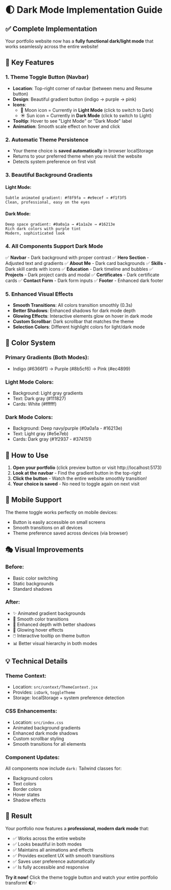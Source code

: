 # 🌓 Dark Mode Implementation Guide

## ✅ Complete Implementation

Your portfolio website now has a **fully functional dark/light mode** that works seamlessly across the entire website!

## 🎯 Key Features

### 1. **Theme Toggle Button** (Navbar)
- **Location**: Top-right corner of navbar (between menu and Resume button)
- **Design**: Beautiful gradient button (indigo → purple → pink)
- **Icons**: 
  - 🌙 Moon icon = Currently in **Light Mode** (click to switch to Dark)
  - ☀️ Sun icon = Currently in **Dark Mode** (click to switch to Light)
- **Tooltip**: Hover to see "Light Mode" or "Dark Mode" label
- **Animation**: Smooth scale effect on hover and click

### 2. **Automatic Theme Persistence**
- Your theme choice is **saved automatically** in browser localStorage
- Returns to your preferred theme when you revisit the website
- Detects system preference on first visit

### 3. **Beautiful Background Gradients**

#### Light Mode:
```
Subtle animated gradient: #f8f9fa → #e9ecef → #f1f3f5
Clean, professional, easy on the eyes
```

#### Dark Mode:
```
Deep space gradient: #0a0a1a → #1a1a2e → #16213e
Rich dark colors with purple tint
Modern, sophisticated look
```

### 4. **All Components Support Dark Mode**

✅ **Navbar** - Dark background with proper contrast
✅ **Hero Section** - Adjusted text and gradients
✅ **About Me** - Dark card backgrounds
✅ **Skills** - Dark skill cards with icons
✅ **Education** - Dark timeline and bubbles
✅ **Projects** - Dark project cards and modal
✅ **Certificates** - Dark certificate cards
✅ **Contact Form** - Dark form inputs
✅ **Footer** - Enhanced dark footer

### 5. **Enhanced Visual Effects**

- **Smooth Transitions**: All colors transition smoothly (0.3s)
- **Better Shadows**: Enhanced shadows for dark mode depth
- **Glowing Effects**: Interactive elements glow on hover in dark mode
- **Custom Scrollbar**: Dark scrollbar that matches the theme
- **Selection Colors**: Different highlight colors for light/dark mode

## 🎨 Color System

### Primary Gradients (Both Modes):
- Indigo (#6366f1) → Purple (#8b5cf6) → Pink (#ec4899)

### Light Mode Colors:
- Background: Light gray gradients
- Text: Dark gray (#111827)
- Cards: White (#ffffff)

### Dark Mode Colors:
- Background: Deep navy/purple (#0a0a1a - #16213e)
- Text: Light gray (#e5e7eb)
- Cards: Dark gray (#1f2937 - #374151)

## 🚀 How to Use

1. **Open your portfolio** (click preview button or visit http://localhost:5173)
2. **Look at the navbar** - Find the gradient button in the top-right
3. **Click the button** - Watch the entire website smoothly transition!
4. **Your choice is saved** - No need to toggle again on next visit

## 📱 Mobile Support

The theme toggle works perfectly on mobile devices:
- Button is easily accessible on small screens
- Smooth transitions on all devices
- Theme preference saved across devices (via browser)

## 🎭 Visual Improvements

### Before:
- Basic color switching
- Static backgrounds
- Standard shadows

### After:
- ✨ Animated gradient backgrounds
- 💫 Smooth color transitions
- 🌟 Enhanced depth with better shadows
- 🎨 Glowing hover effects
- 🖱️ Interactive tooltip on theme button
- 📊 Better visual hierarchy in both modes

## 💡 Technical Details

### Theme Context:
- Location: `src/context/ThemeContext.jsx`
- Provides: `isDark`, `toggleTheme`
- Storage: localStorage + system preference detection

### CSS Enhancements:
- Location: `src/index.css`
- Animated background gradients
- Enhanced dark mode shadows
- Custom scrollbar styling
- Smooth transitions for all elements

### Component Updates:
All components now include `dark:` Tailwind classes for:
- Background colors
- Text colors
- Border colors
- Hover states
- Shadow effects

## 🎉 Result

Your portfolio now features a **professional, modern dark mode** that:
- ✅ Works across the entire website
- ✅ Looks beautiful in both modes
- ✅ Maintains all animations and effects
- ✅ Provides excellent UX with smooth transitions
- ✅ Saves user preference automatically
- ✅ Is fully accessible and responsive

**Try it now!** Click the theme toggle button and watch your entire portfolio transform! 🌓✨
